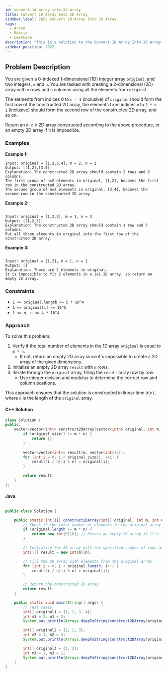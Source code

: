 ```yaml
---
id: convert-1d-array-into-2d-array
title: Convert 1D Array Into 2D Array
sidebar_label: 2022 Convert 1D Array Into 2D Array
tags:
  - Array
  - Matrix
  - LeetCode
description: "This is a solution to the Convert 1D Array Into 2D Array problem on LeetCode."
sidebar_position: 2022
---
```


## Problem Description

You are given a 0-indexed 1-dimensional (1D) integer array `original`, and two integers, `m` and `n`. You are tasked with creating a 2-dimensional (2D) array with `m` rows and `n` columns using all the elements from `original`.

The elements from indices 0 to `n - 1` (inclusive) of `original` should form the first row of the constructed 2D array, the elements from indices `n` to `2 * n - 1` (inclusive) should form the second row of the constructed 2D array, and so on.

Return an `m x n` 2D array constructed according to the above procedure, or an empty 2D array if it is impossible.

### Examples

**Example 1:**

```
Input: original = [1,2,3,4], m = 2, n = 2
Output: [[1,2],[3,4]]
Explanation: The constructed 2D array should contain 2 rows and 2 columns.
The first group of n=2 elements in original, [1,2], becomes the first row in the constructed 2D array.
The second group of n=2 elements in original, [3,4], becomes the second row in the constructed 2D array.

```

**Example 2:**

```

Input: original = [1,2,3], m = 1, n = 3
Output: [[1,2,3]]
Explanation: The constructed 2D array should contain 1 row and 3 columns.
Put all three elements in original into the first row of the constructed 2D array.

```

**Example 3:**

```

Input: original = [1,2], m = 1, n = 1
Output: []
Explanation: There are 2 elements in original.
It is impossible to fit 2 elements in a 1x1 2D array, so return an empty 2D array.

```

### Constraints

- `1 <= original.length <= 5 * 10^4`
- `1 <= original[i] <= 10^5`
- `1 <= m, n <= 4 * 10^4`

### Approach

To solve this problem:
1. Verify if the total number of elements in the 1D array `original` is equal to `m * n`.
   - If not, return an empty 2D array since it's impossible to create a 2D array of the given dimensions.
2. Initialize an empty 2D array `result` with `m` rows.
3. Iterate through the `original` array, filling the `result` array row by row.
   - Use integer division and modulus to determine the correct row and column positions.

This approach ensures that the solution is constructed in linear time `O(n)`, where `n` is the length of the `original` array.

#### C++ Solution

```cpp
class Solution {
public:
    vector<vector<int>> construct2DArray(vector<int>& original, int m, int n) {
        if (original.size() != m * n) {
            return {};
        }
        
        vector<vector<int>> result(m, vector<int>(n));
        for (int i = 0; i < original.size(); ++i) {
            result[i / n][i % n] = original[i];
        }
        
        return result;
    }
};

```

#### Java

```java

public class Solution {

    public static int[][] construct2DArray(int[] original, int m, int n) {
        // Check if the total number of elements in the original array equals m * n
        if (original.length != m * n) {
            return new int[0][0]; // Return an empty 2D array if it's impossible to form the 2D array
        }

        // Initialize the 2D array with the specified number of rows and columns
        int[][] result = new int[m][n];

        // Fill the 2D array with elements from the original array
        for (int i = 0; i < original.length; i++) {
            result[i / n][i % n] = original[i];
        }

        // Return the constructed 2D array
        return result;
    }

    public static void main(String[] args) {
        // Test cases
        int[] original1 = {1, 2, 3, 4};
        int m1 = 2, n1 = 2;
        System.out.println(Arrays.deepToString(construct2DArray(original1, m1, n1)));

        int[] original2 = {1, 2, 3};
        int m2 = 1, n2 = 3;
        System.out.println(Arrays.deepToString(construct2DArray(original2, m2, n2)));

        int[] original3 = {1, 2};
        int m3 = 1, n3 = 1;
        System.out.println(Arrays.deepToString(construct2DArray(original3, m3, n3)));
    }
}
```
